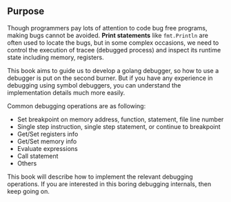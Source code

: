 ## Purpose

Though programmers pay lots of attention to code bug free programs, making bugs cannot be avoided. **Print statements** like `fmt.Println` are often used to locate the bugs, but in some complex occasions, we need to control the execution of tracee (debugged process) and inspect its runtime state including memory, registers.


This book aims to guide us to develop a golang debugger, so how to use a debugger is put on the second burner. But if you have any experience in debugging using symbol debuggers, you can understand the implementation details much more easily. 

 
Common debugging operations are as following:

- Set breakpoint on memory address, function, statement, file line number
- Single step instruction, single step statement, or continue to breakpoint
- Get/Set registers info
- Get/Set memory info
- Evaluate expressions
- Call statement
- Others
 

This book will describe how to implement the relevant debugging operations. If you are interested in this boring debugging internals, then keep going on.

 
